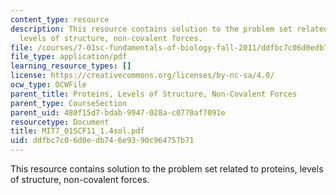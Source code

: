 ```yaml
---
content_type: resource
description: This resource contains solution to the problem set related to proteins,
  levels of structure, non-covalent forces.
file: /courses/7-01sc-fundamentals-of-biology-fall-2011/ddfbc7c06d0edb746e9390c964757b71_MIT7_01SCF11_1.4sol.pdf
file_type: application/pdf
learning_resource_types: []
license: https://creativecommons.org/licenses/by-nc-sa/4.0/
ocw_type: OCWFile
parent_title: Proteins, Levels of Structure, Non-Covalent Forces
parent_type: CourseSection
parent_uid: 480f15d7-bdab-9947-028a-c0770af7091e
resourcetype: Document
title: MIT7_01SCF11_1.4sol.pdf
uid: ddfbc7c0-6d0e-db74-6e93-90c964757b71
---
```

This resource contains solution to the problem set related to proteins, levels of structure, non-covalent forces.